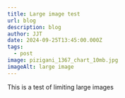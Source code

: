 ```yaml
---
title: Large image test
url: blog
description: blog
author: JJT
date: 2024-09-25T13:45:00.000Z
tags:
  - post
image: pizigani_1367_chart_10mb.jpg
imageAlt: large image
---
```

This is a test of limiting large images
